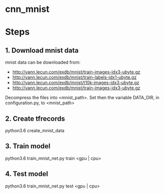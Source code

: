 # cnn_mnist
# Steps #
## 1. Download mnist data  ##
mnist data can be downloaded from:
* http://yann.lecun.com/exdb/mnist/train-images-idx3-ubyte.gz
* http://yann.lecun.com/exdb/mnist/train-labels-idx1-ubyte.gz
* http://yann.lecun.com/exdb/mnist/t10k-images-idx3-ubyte.gz
* http://yann.lecun.com/exdb/mnist/train-images-idx3-ubyte.gz

Decompress the files into <mnist_path>. Set then the variable DATA_DIR, in configuration.py, to <mnist_path>  

## 2. Create tfrecords ## 
python3.6 create_mnist_data 
## 3. Train model ## 
python3.6 train_mnist_net.py train <gpu | cpu>
## 4. Test model ## 
python3.6 train_mnist_net.py test <gpu | cpu>


